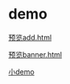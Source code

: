 # demo

  [预览add.html](http://shadowwang.top/demo/add.html)

  [预览banner.html](http://shadowwang.top/demo/banner.html)

  [小demo](http://shadowwang.top/demo/index.html)

